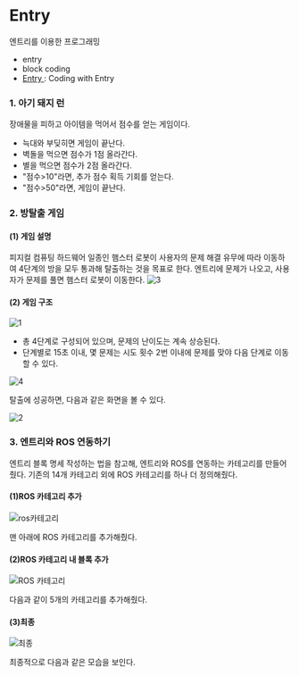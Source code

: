 # Entry
엔트리를 이용한 프로그래밍

- entry
- block coding
- [Entry ](https://github.com/hyejeong99/Entry) : Coding with Entry

### 1. 아기 돼지 런
장애물을 피하고 아이템을 먹어서 점수를 얻는 게임이다.
- 늑대와 부딪히면 게임이 끝난다.
- 벽돌을 먹으면 점수가 1점 올라간다.
- 별을 먹으면 점수가 2점 올라간다.
- "점수>10"라면, 추가 점수 획득 기회를 얻는다.
- "점수>50"라면, 게임이 끝난다.

### 2. 방탈출 게임
#### (1) 게임 설명
피지컬 컴퓨팅 하드웨어 일종인 햄스터 로봇이 사용자의 문제 해결 유무에 따라 이동하여 4단계의 방을 모두 통과해 탈출하는 것을 목표로 한다. 엔트리에 문제가 나오고, 사용자가 문제를 풀면 햄스터 로봇이 이동한다. 
![3](https://user-images.githubusercontent.com/59854960/114136594-ec3ac600-9945-11eb-85c9-e46df52f0dc9.JPG)

#### (2) 게임 구조

![1](https://user-images.githubusercontent.com/59854960/114135839-cb25a580-9944-11eb-9780-69bc3d6a14b5.png)

- 총 4단계로 구성되어 있으며, 문제의 난이도는 계속 상승된다.
- 단계별로 15초 이내, 몇 문제는 시도 횟수 2번 이내에 문제를 맞야 다음 단계로 이동할 수 있다.

![4](https://user-images.githubusercontent.com/59854960/114136598-ed6bf300-9945-11eb-9bf3-375be33127d3.JPG)

탈출에 성공하면, 다음과 같은 화면을 볼 수 있다.

![2](https://user-images.githubusercontent.com/59854960/114135840-cc56d280-9944-11eb-88d5-f53f7432661a.png)

### 3. 엔트리와 ROS 연동하기
엔트리 블록 명세 작성하는 법을 참고해, 엔트리와 ROS를 연동하는 카테고리를 만들어줬다.
기존의 14개 카테고리 외에 ROS 카테고리를 하나 더 정의해줬다.

#### (1)ROS 카테고리 추가

![ros카테고리](https://user-images.githubusercontent.com/59854960/117400965-a1a96b00-af3e-11eb-90e5-212521f99611.PNG)

맨 아래에 ROS 카테고리를 추가해줬다.

#### (2)ROS 카테고리 내 블록 추가

![ROS 카테고리](https://user-images.githubusercontent.com/59854960/117401160-01a01180-af3f-11eb-97a2-c97f7dc1c3bb.PNG)

다음과 같이 5개의 카테고리를 추가해줬다.

#### (3)최종

![최종](https://user-images.githubusercontent.com/59854960/117400964-a1a96b00-af3e-11eb-9e6a-593c7ee7a1d0.PNG)

최종적으로 다음과 같은 모습을 보인다.
